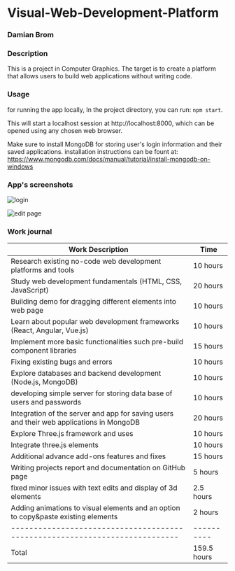 # Visual-Web-Development-Platform
### Damian Brom

### Description
This is a project in Computer Graphics. 
The target is to create a platform that allows users to build web applications without writing code. 

### Usage
for running the app locally, In the project directory, you can run: `npm start`.

This will start a localhost session at http://localhost:8000, which can be opened using any chosen web browser.

Make sure to install MongoDB for storing user's login information and their saved applications.
installation instructions can be fount at: https://www.mongodb.com/docs/manual/tutorial/install-mongodb-on-windows

### App's screenshots

![login](https://github.com/Damian-Brom/Visual-Web-Development-Platform/assets/92668908/bb5b3e16-ea7e-4675-9c29-74bce8067436)

![edit page](https://github.com/Damian-Brom/Visual-Web-Development-Platform/assets/92668908/448be349-1f13-4ca2-b97d-853e207d6997)







### Work journal
| Work Description                                                                         | Time       |
|------------------------------------------------------------------------------------------|------------|
| Research existing no-code web development platforms and tools                            | 10 hours   |
| Study web development fundamentals (HTML, CSS, JavaScript)                               | 20 hours   |
| Building demo for dragging different elements into web page                              | 10 hours   |
| Learn about popular web development frameworks (React, Angular, Vue.js)                  | 10 hours   |
| Implement more basic functionalities such pre-build component libraries                  | 15 hours   |
| Fixing existing bugs and errors                                                          | 10 hours   |
| Explore databases and backend development (Node.js, MongoDB)                             | 10 hours   |
| developing simple server for storing data base of users and passwords                    | 10 hours   |
| Integration of the server and app for saving users and their web applications in MongoDB | 20 hours   |
| Explore Three.js framework and uses                                                      | 10 hours   |
| Integrate three.js elements                                                              | 10 hours   |
| Additional advance add-ons features and fixes                                            | 15 hours   |
| Writing projects report and documentation on GitHub page                                 | 5 hours    |
| fixed minor issues with text edits and display of 3d elements                            | 2.5 hours  |
| Adding animations to visual elements and an option to copy&paste existing elements       | 2 hours    |
| ---------------------------------------------------------------------------              | ---------- |
| Total                                                                                    | 159.5 hours|
